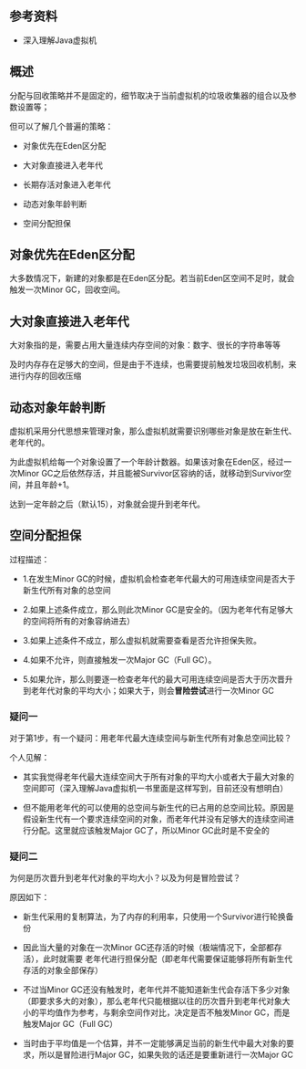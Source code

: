 


<!-- more -->
## 参考资料

* 深入理解Java虚拟机



## 概述

分配与回收策略并不是固定的，细节取决于当前虚拟机的垃圾收集器的组合以及参数设置等；

但可以了解几个普遍的策略：

* 对象优先在Eden区分配

* 大对象直接进入老年代

* 长期存活对象进入老年代

* 动态对象年龄判断

* 空间分配担保



## 对象优先在Eden区分配

大多数情况下，新建的对象都是在Eden区分配。若当前Eden区空间不足时，就会触发一次Minor GC，回收空间。



## 大对象直接进入老年代

大对象指的是，需要占用大量连续内存空间的对象：数字、很长的字符串等等

及时内存存在足够大的空间，但是由于不连续，也需要提前触发垃圾回收机制，来进行内存的回收压缩



## 动态对象年龄判断

虚拟机采用分代思想来管理对象，那么虚拟机就需要识别哪些对象是放在新生代、老年代的。

为此虚拟机给每一个对象设置了一个年龄计数器。如果该对象在Eden区，经过一次Minor GC之后依然存活，并且能被Survivor区容纳的话，就移动到Survivor空间，并且年龄+1。

达到一定年龄之后（默认15），对象就会提升到老年代。



## 空间分配担保

过程描述：

* 1.在发生Minor GC的时候，虚拟机会检查老年代最大的可用连续空间是否大于新生代所有对象的总空间

* 2.如果上述条件成立，那么则此次Minor GC是安全的。（因为老年代有足够大的空间将所有的对象容纳进去）

* 3.如果上述条件不成立，那么虚拟机就需要查看是否允许担保失败。

* 4.如果不允许，则直接触发一次Major GC（Full GC）。

* 5.如果允许，那么则要逐一检查老年代的最大可用连续空间是否大于历次晋升到老年代对象的平均大小；如果大于，则会**冒险尝试**进行一次Minor GC

### 疑问一

对于第1步，有一个疑问：用老年代最大连续空间与新生代所有对象总空间比较？

个人见解：

* 其实我觉得老年代最大连续空间大于所有对象的平均大小或者大于最大对象的空间即可（深入理解Java虚拟机一书里面是这样写到，目前还没有想明白）

* 但不能用老年代的可以使用的总空间与新生代的已占用的总空间比较。原因是假设新生代有一个要求连续空间的对象，而老年代并没有足够大的连续空间进行分配。这里就应该触发Major GC了，所以Minor GC此时是不安全的

### 疑问二

为何是历次晋升到老年代对象的平均大小？以及为何是冒险尝试？

原因如下：

* 新生代采用的复制算法，为了内存的利用率，只使用一个Survivor进行轮换备份

* 因此当大量的对象在一次Minor GC还存活的时候（极端情况下，全部都存活），此时就需要    老年代进行担保分配（即老年代需要保证能够将所有新生代存活的对象全部保存）

* 不过当Minor GC还没有触发时，老年代并不能知道新生代会存活下多少对象（即要求多大的对象），那么老年代只能根据以往的历次晋升到老年代对象大小的平均值作为参考，与剩余空间作对比，决定是否不触发Minor GC，而是触发Major GC（Full GC）

* 当时由于平均值是一个估算，并不一定能够满足当前的新生代中最大对象的要求，所以是冒险进行Major GC，如果失败的话还是要重新进行一次Major GC

